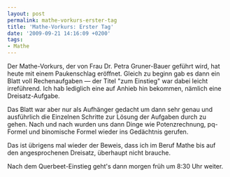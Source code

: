 ```yaml
---
layout: post
permalink: mathe-vorkurs-erster-tag
title: 'Mathe-Vorkurs: Erster Tag'
date: '2009-09-21 14:16:09 +0200'
tags:
- Mathe
---
```

<p>Der Mathe-Vorkurs, der von Frau Dr. Petra Gruner-Bauer geführt wird, hat heute mit einem Paukenschlag eröffnet. Gleich zu beginn gab es dann ein Blatt voll Rechenaufgaben &mdash; der Titel "zum Einstieg" war dabei leicht irreführend. Ich hab lediglich eine auf Anhieb hin bekommen, nämlich eine Dreisatz-Aufgabe. </p>
<p>Das Blatt war aber nur als Aufhänger gedacht um dann sehr genau und ausführlich die Einzelnen Schritte zur Lösung der Aufgaben durch zu gehen. Nach und nach wurden uns dann Dinge wie Potenzrechnung, pq-Formel und binomische Formel wieder ins Gedächtnis gerufen.</p>
<p>Das ist übrigens mal wieder der Beweis, dass ich im Beruf Mathe bis auf den angesprochenen Dreisatz, überhaupt nicht brauche. </p>
<p>Nach dem Querbeet-Einstieg geht's dann morgen früh um 8:30 Uhr weiter.</p>

